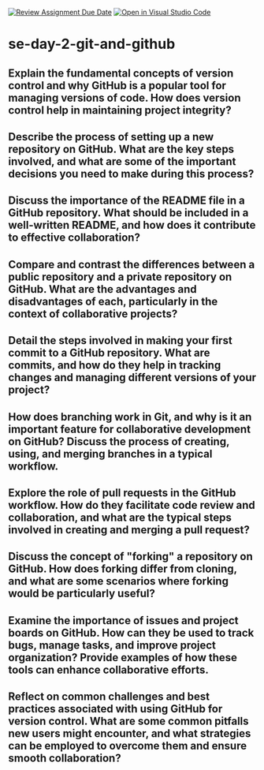 [![Review Assignment Due Date](https://classroom.github.com/assets/deadline-readme-button-22041afd0340ce965d47ae6ef1cefeee28c7c493a6346c4f15d667ab976d596c.svg)](https://classroom.github.com/a/8wgCKhpZ)
[![Open in Visual Studio Code](https://classroom.github.com/assets/open-in-vscode-2e0aaae1b6195c2367325f4f02e2d04e9abb55f0b24a779b69b11b9e10269abc.svg)](https://classroom.github.com/online_ide?assignment_repo_id=18387823&assignment_repo_type=AssignmentRepo)
# se-day-2-git-and-github
## Explain the fundamental concepts of version control and why GitHub is a popular tool for managing versions of code. How does version control help in maintaining project integrity?

## Describe the process of setting up a new repository on GitHub. What are the key steps involved, and what are some of the important decisions you need to make during this process?

## Discuss the importance of the README file in a GitHub repository. What should be included in a well-written README, and how does it contribute to effective collaboration?

## Compare and contrast the differences between a public repository and a private repository on GitHub. What are the advantages and disadvantages of each, particularly in the context of collaborative projects?

## Detail the steps involved in making your first commit to a GitHub repository. What are commits, and how do they help in tracking changes and managing different versions of your project?

## How does branching work in Git, and why is it an important feature for collaborative development on GitHub? Discuss the process of creating, using, and merging branches in a typical workflow.

## Explore the role of pull requests in the GitHub workflow. How do they facilitate code review and collaboration, and what are the typical steps involved in creating and merging a pull request?

## Discuss the concept of "forking" a repository on GitHub. How does forking differ from cloning, and what are some scenarios where forking would be particularly useful?

## Examine the importance of issues and project boards on GitHub. How can they be used to track bugs, manage tasks, and improve project organization? Provide examples of how these tools can enhance collaborative efforts.

## Reflect on common challenges and best practices associated with using GitHub for version control. What are some common pitfalls new users might encounter, and what strategies can be employed to overcome them and ensure smooth collaboration?
